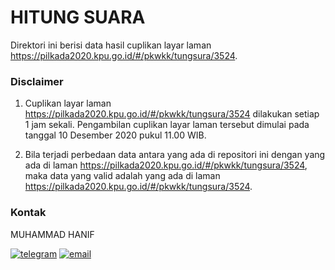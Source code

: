 # HITUNG SUARA

Direktori ini berisi data hasil cuplikan layar laman https://pilkada2020.kpu.go.id/#/pkwkk/tungsura/3524.

### Disclaimer

1. Cuplikan layar laman https://pilkada2020.kpu.go.id/#/pkwkk/tungsura/3524 dilakukan setiap 1 jam sekali. Pengambilan cuplikan layar laman tersebut dimulai pada tanggal 10 Desember 2020 pukul 11.00 WIB.

2. Bila terjadi perbedaan data antara yang ada di repositori ini dengan yang ada di laman https://pilkada2020.kpu.go.id/#/pkwkk/tungsura/3524, maka data yang valid adalah yang ada di laman https://pilkada2020.kpu.go.id/#/pkwkk/tungsura/3524.

### Kontak

MUHAMMAD HANIF

[![telegram](https://img.shields.io/badge/telegram-@muhammad__hanif-blue)](https://t.me/muhammad_hanif) [![email](https://img.shields.io/badge/email-moehammadhanif@gmail.com-white)](mailto:moehammadhanif@gmail.com)
